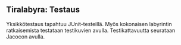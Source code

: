 ## Tiralabyra: Testaus

Yksikkötestaus tapahtuu JUnit-testeillä. Myös kokonaisen
labyrintin ratkaisemista testataan testikuvien avulla. Testikattavuutta
seurataan Jacocon avulla.
